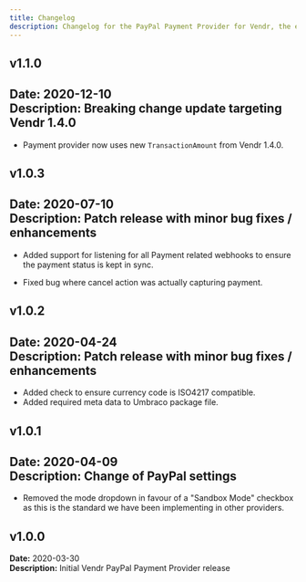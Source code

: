 ```yaml
---
title: Changelog
description: Changelog for the PayPal Payment Provider for Vendr, the eCommerce solution for Umbraco v8+
---
```


## v1.1.0   
**Date:** 2020-12-10    
**Description:** Breaking change update targeting Vendr 1.4.0 
---  

<changelog>
<changelog-group category="Breaking">  

    
* Payment provider now uses new `TransactionAmount` from Vendr 1.4.0.


</changelog-group>
</changelog>

## v1.0.3  
**Date:** 2020-07-10  
**Description:** Patch release with minor bug fixes / enhancements 
--- 

<changelog>
<changelog-group category="Added">  

    
* Added support for listening for all Payment related webhooks to ensure the payment status is kept in sync.


</changelog-group>
<changelog-group category="Fixed">  

    
* Fixed bug where cancel action was actually capturing payment.


</changelog-group>
</changelog>

## v1.0.2  
**Date:** 2020-04-24  
**Description:** Patch release with minor bug fixes / enhancements 
--- 

<changelog>
<changelog-group category="Added">  

    
* Added check to ensure currency code is ISO4217 compatible.
* Added required meta data to Umbraco package file.


</changelog-group>
</changelog>

## v1.0.1  
**Date:** 2020-04-09  
**Description:** Change of PayPal settings  
--- 

<changelog>
<changelog-group category="Breaking">  

    
* Removed the mode dropdown in favour of a "Sandbox Mode" checkbox as this is the standard we have been implementing in other providers.


</changelog-group>
</changelog>

## v1.0.0  
**Date:** 2020-03-30  
**Description:** Initial Vendr PayPal Payment Provider release  

